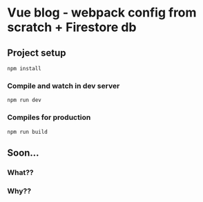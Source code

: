 # Vue blog - webpack config from scratch + Firestore db

## Project setup

```
npm install
```
### Compile and watch in dev server
```
npm run dev
```
### Compiles for production
```
npm run build
```

## Soon...

### What??

### Why??